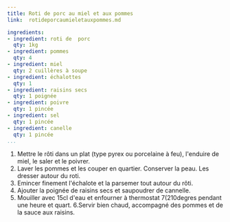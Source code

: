 ```yaml
---
title: Roti de porc au miel et aux pommes
link:  rotideporcaumieletauxpommes.md

ingredients:
- ingredient: roti de  porc
  qty: 1kg
- ingredient: pommes
  qty: 4
- ingredient: miel
  qty: 2 cuillères à soupe
- ingredient: échalottes
  qty: 1
- ingredient: raisins secs
  qty: 1 poignée
- ingredient: poivre
  qty: 1 pincée
- ingredient: sel
  qty: 1 pincée
- ingredient: canelle
  qty: 1 pincée
...
```

1. Mettre le rôti dans un plat (type pyrex ou porcelaine à feu),
l'enduire de miel, le saler et le poivrer.
2. Laver les pommes et les couper en quartier. Conserver la peau. Les dresser autour du roti.
3. Emincer finement l'échalote et la parsemer tout autour du rôti.
4. Ajouter la poignée de raisins secs et saupoudrer de cannelle.
5. Mouiller avec 15cl d'eau et enfourner à thermostat 7(210degres pendant une heure et quart.
6.Servir bien chaud, accompagné des pommes et de la sauce aux raisins.